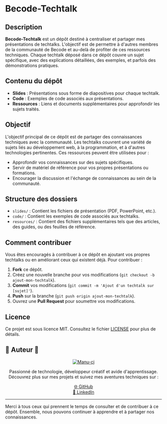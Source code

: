 # Becode-Techtalk

## Description

**Becode-Techtalk** est un dépôt destiné à centraliser et partager mes présentations de techtalks. L'objectif est de permettre à d'autres membres de la communauté de Becode et au-delà de profiter de ces ressources techniques. Chaque techtalk déposé dans ce dépôt couvre un sujet spécifique, avec des explications détaillées, des exemples, et parfois des démonstrations pratiques.

## Contenu du dépôt

- **Slides** : Présentations sous forme de diapositives pour chaque techtalk.
- **Code** : Exemples de code associés aux présentations.
- **Ressources** : Liens et documents supplémentaires pour approfondir les sujets traités.

## Objectif

L'objectif principal de ce dépôt est de partager des connaissances techniques avec la communauté. Les techtalks couvrent une variété de sujets liés au développement web, à la programmation, et à d'autres technologies pertinentes. Ces ressources peuvent être utilisées pour :

- Approfondir vos connaissances sur des sujets spécifiques.
- Servir de matériel de référence pour vos propres présentations ou formations.
- Encourager la discussion et l'échange de connaissances au sein de la communauté.

## Structure des dossiers

- `slides/` : Contient les fichiers de présentation (PDF, PowerPoint, etc.).
- `code/` : Contient les exemples de code associés aux techtalks.
- `resources/` : Contient des fichiers supplémentaires tels que des articles, des guides, ou des feuilles de référence.

## Comment contribuer

Vous êtes encouragés à contribuer à ce dépôt en ajoutant vos propres techtalks ou en améliorant ceux qui existent déjà. Pour contribuer :

1. **Fork** ce dépôt.
2. Créez une nouvelle branche pour vos modifications (`git checkout -b ajout-mon-techtalk`).
3. **Commit** vos modifications (`git commit -m 'Ajout d'un techtalk sur [sujet]'`).
4. **Push** sur la branche (`git push origin ajout-mon-techtalk`).
5. Ouvrez une **Pull Request** pour soumettre vos modifications.

## Licence

Ce projet est sous licence MIT. Consultez le fichier [LICENSE](LICENSE) pour plus de détails.

## 🎨 Auteur 🎨

<div style="text-align: center;">
    <a href="https://github.com/manu-cj">
        <img src="https://img.shields.io/badge/Author-Manu--cj-blue?style=for-the-badge&logo=github&logoColor=white" alt="Manu-cj" />
    </a>
    <p>Passionné de technologie, développeur créatif et avide d'apprentissage. Découvrez plus sur mes projets et suivez mes aventures techniques sur :</p>
    <ul style="list-style-type: none; padding: 0;">
        <li><a href="https://github.com/manu-cj">🌐 GitHub</a></li>
        <li><a href="https://www.linkedin.com/in/manu-cj">💼 LinkedIn</a></li>
    </ul>
</div>

---

Merci à tous ceux qui prennent le temps de consulter et de contribuer à ce dépôt. Ensemble, nous pouvons continuer à apprendre et à partager nos connaissances.
